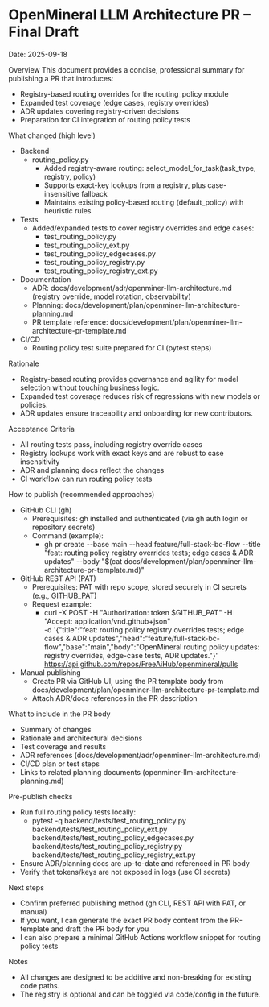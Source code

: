 # OpenMineral LLM Architecture PR – Final Draft

Date: 2025-09-18

Overview
This document provides a concise, professional summary for publishing a PR that introduces:
- Registry-based routing overrides for the routing_policy module
- Expanded test coverage (edge cases, registry overrides)
- ADR updates covering registry-driven decisions
- Preparation for CI integration of routing policy tests

What changed (high level)
- Backend
  - routing_policy.py
    - Added registry-aware routing: select_model_for_task(task_type, registry, policy)
    - Supports exact-key lookups from a registry, plus case-insensitive fallback
    - Maintains existing policy-based routing (default_policy) with heuristic rules
- Tests
  - Added/expanded tests to cover registry overrides and edge cases:
    - test_routing_policy.py
    - test_routing_policy_ext.py
    - test_routing_policy_edgecases.py
    - test_routing_policy_registry.py
    - test_routing_policy_registry_ext.py
- Documentation
  - ADR: docs/development/adr/openminer-llm-architecture.md (registry override, model rotation, observability)
  - Planning: docs/development/plan/openminer-llm-architecture-planning.md
  - PR template reference: docs/development/plan/openminer-llm-architecture-pr-template.md
- CI/CD
  - Routing policy test suite prepared for CI (pytest steps)

Rationale
- Registry-based routing provides governance and agility for model selection without touching business logic.
- Expanded test coverage reduces risk of regressions with new models or policies.
- ADR updates ensure traceability and onboarding for new contributors.

Acceptance Criteria
- All routing tests pass, including registry override cases
- Registry lookups work with exact keys and are robust to case insensitivity
- ADR and planning docs reflect the changes
- CI workflow can run routing policy tests

How to publish (recommended approaches)
- GitHub CLI (gh)
  - Prerequisites: gh installed and authenticated (via gh auth login or repository secrets)
  - Command (example):
    - gh pr create --base main --head feature/full-stack-bc-flow --title "feat: routing policy registry overrides tests; edge cases & ADR updates" --body "$(cat docs/development/plan/openminer-llm-architecture-pr-template.md)"
- GitHub REST API (PAT)
  - Prerequisites: PAT with repo scope, stored securely in CI secrets (e.g., GITHUB_PAT)
  - Request example:
    - curl -X POST -H "Authorization: token $GITHUB_PAT" -H "Accept: application/vnd.github+json" \
      -d '{"title":"feat: routing policy registry overrides tests; edge cases & ADR updates","head":"feature/full-stack-bc-flow","base":"main","body":"OpenMineral routing policy updates: registry overrides, edge-case tests, ADR updates."}' \
      https://api.github.com/repos/FreeAiHub/openmineral/pulls
- Manual publishing
  - Create PR via GitHub UI, using the PR template body from docs/development/plan/openminer-llm-architecture-pr-template.md
  - Attach ADR/docs references in the PR description

What to include in the PR body
- Summary of changes
- Rationale and architectural decisions
- Test coverage and results
- ADR references (docs/development/adr/openminer-llm-architecture.md)
- CI/CD plan or test steps
- Links to related planning documents (openminer-llm-architecture-planning.md)

Pre-publish checks
- Run full routing policy tests locally:
  - pytest -q backend/tests/test_routing_policy.py backend/tests/test_routing_policy_ext.py backend/tests/test_routing_policy_edgecases.py backend/tests/test_routing_policy_registry.py backend/tests/test_routing_policy_registry_ext.py
- Ensure ADR/planning docs are up-to-date and referenced in PR body
- Verify that tokens/keys are not exposed in logs (use CI secrets)

Next steps
- Confirm preferred publishing method (gh CLI, REST API with PAT, or manual)
- If you want, I can generate the exact PR body content from the PR-template and draft the PR body for you
- I can also prepare a minimal GitHub Actions workflow snippet for routing policy tests

Notes
- All changes are designed to be additive and non-breaking for existing code paths.
- The registry is optional and can be toggled via code/config in the future.
